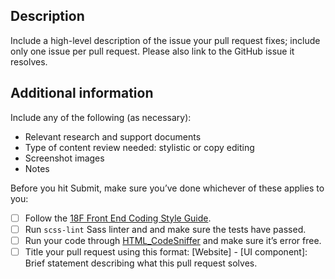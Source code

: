 <!-- Please feel free to remove whatever sections/lines in this aren't relevant. 

## Title Line Template: [Website] - [UI component]: Brief statement describing what this pull request solves.

Use the title line as the title of your pull request, then delete these lines.

Website: Issues that impact standards.usa.gov look, feel, or functionality.
UI component: Issues that impact the look, feel, or functionality of the standards themselves.

-->

## Description

Include a high-level description of the issue your pull request fixes; include only one issue per pull request. Please also link to the GitHub issue it resolves.

## Additional information

Include any of the following (as necessary): 

* Relevant research and support documents
* Type of content review needed: stylistic or copy editing
* Screenshot images
* Notes

Before you hit Submit, make sure you’ve done whichever of these applies to you:

- [ ] Follow the [18F Front End Coding Style Guide](https://pages.18f.gov/frontend/#css).
- [ ] Run `scss-lint` Sass linter and and make sure the tests have passed.
- [ ] Run your code through [HTML_CodeSniffer](http://squizlabs.github.io/HTML_CodeSniffer/) and make sure it’s error free.
- [ ] Title your pull request using this format: [Website] - [UI component]: Brief statement describing what this pull request solves.
